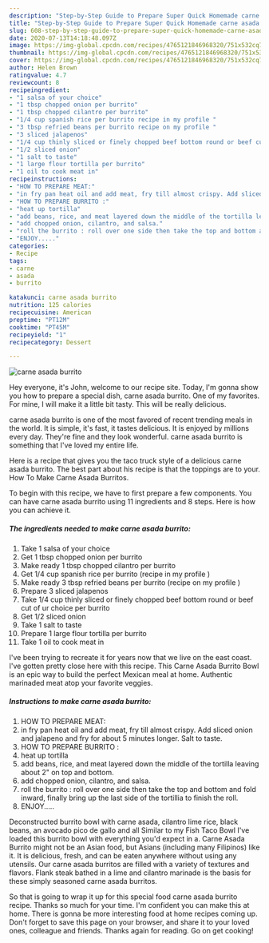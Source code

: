 ```yaml
---
description: "Step-by-Step Guide to Prepare Super Quick Homemade carne asada burrito"
title: "Step-by-Step Guide to Prepare Super Quick Homemade carne asada burrito"
slug: 608-step-by-step-guide-to-prepare-super-quick-homemade-carne-asada-burrito
date: 2020-07-13T14:18:48.097Z
image: https://img-global.cpcdn.com/recipes/4765121846968320/751x532cq70/carne-asada-burrito-recipe-main-photo.jpg
thumbnail: https://img-global.cpcdn.com/recipes/4765121846968320/751x532cq70/carne-asada-burrito-recipe-main-photo.jpg
cover: https://img-global.cpcdn.com/recipes/4765121846968320/751x532cq70/carne-asada-burrito-recipe-main-photo.jpg
author: Helen Brown
ratingvalue: 4.7
reviewcount: 8
recipeingredient:
- "1 salsa of your choice"
- "1 tbsp chopped onion per burrito"
- "1 tbsp chopped cilantro per burrito"
- "1/4 cup spanish rice per burrito recipe in my profile "
- "3 tbsp refried beans per burrito recipe on my profile "
- "3 sliced jalapenos"
- "1/4 cup thinly sliced or finely chopped beef bottom round or beef cut of ur choice per burrito"
- "1/2 sliced onion"
- "1 salt to taste"
- "1 large flour tortilla per burrito"
- "1 oil to cook meat in"
recipeinstructions:
- "HOW TO PREPARE MEAT:"
- "in fry pan heat oil and add meat, fry till almost crispy. Add sliced onion and jalapeno and fry for about 5 minutes longer. Salt to taste."
- "HOW TO PREPARE BURRITO :"
- "heat up tortilla"
- "add beans, rice, and meat layered down the middle of the tortilla leaving about 2&#34; on top and bottom."
- "add chopped onion, cilantro, and salsa."
- "roll the burrito : roll over one side then take the top and bottom and fold inward, finally bring up the last side of the tortillia to finish the roll."
- "ENJOY....."
categories:
- Recipe
tags:
- carne
- asada
- burrito

katakunci: carne asada burrito 
nutrition: 125 calories
recipecuisine: American
preptime: "PT12M"
cooktime: "PT45M"
recipeyield: "1"
recipecategory: Dessert

---
```



![carne asada burrito](https://img-global.cpcdn.com/recipes/4765121846968320/751x532cq70/carne-asada-burrito-recipe-main-photo.jpg)

Hey everyone, it's John, welcome to our recipe site. Today, I'm gonna show you how to prepare a special dish, carne asada burrito. One of my favorites. For mine, I will make it a little bit tasty. This will be really delicious.

carne asada burrito is one of the most favored of recent trending meals in the world. It is simple, it's fast, it tastes delicious. It is enjoyed by millions every day. They're fine and they look wonderful. carne asada burrito is something that I've loved my entire life.

Here is a recipe that gives you the taco truck style of a delicious carne asada burrito. The best part about his recipe is that the toppings are to your. How To Make Carne Asada Burritos.


To begin with this recipe, we have to first prepare a few components. You can have carne asada burrito using 11 ingredients and 8 steps. Here is how you can achieve it.

<!--inarticleads1-->

##### The ingredients needed to make carne asada burrito:

1. Take 1 salsa of your choice
1. Get 1 tbsp chopped onion per burrito
1. Make ready 1 tbsp chopped cilantro per burrito
1. Get 1/4 cup spanish rice per burrito (recipe in my profile )
1. Make ready 3 tbsp refried beans per burrito (recipe on my profile )
1. Prepare 3 sliced jalapenos
1. Take 1/4 cup thinly sliced or finely chopped beef bottom round or beef cut of ur choice per burrito
1. Get 1/2 sliced onion
1. Take 1 salt to taste
1. Prepare 1 large flour tortilla per burrito
1. Take 1 oil to cook meat in


I&#39;ve been trying to recreate it for years now that we live on the east coast. I&#39;ve gotten pretty close here with this recipe. This Carne Asada Burrito Bowl is an epic way to build the perfect Mexican meal at home. Authentic marinaded meat atop your favorite veggies. 

<!--inarticleads2-->

##### Instructions to make carne asada burrito:

1. HOW TO PREPARE MEAT:
1. in fry pan heat oil and add meat, fry till almost crispy. Add sliced onion and jalapeno and fry for about 5 minutes longer. Salt to taste.
1. HOW TO PREPARE BURRITO :
1. heat up tortilla
1. add beans, rice, and meat layered down the middle of the tortilla leaving about 2&#34; on top and bottom.
1. add chopped onion, cilantro, and salsa.
1. roll the burrito : roll over one side then take the top and bottom and fold inward, finally bring up the last side of the tortillia to finish the roll.
1. ENJOY.....


Deconstructed burrito bowl with carne asada, cilantro lime rice, black beans, an avocado pico de gallo and all Similar to my Fish Taco Bowl I&#39;ve loaded this burrito bowl with everything you&#39;d expect in a. Carne Asada Burrito might not be an Asian food, but Asians (including many Filipinos) like it. It is delicious, fresh, and can be eaten anywhere without using any utensils. Our carne asada burritos are filled with a variety of textures and flavors. Flank steak bathed in a lime and cilantro marinade is the basis for these simply seasoned carne asada burritos. 

So that is going to wrap it up for this special food carne asada burrito recipe. Thanks so much for your time. I'm confident you can make this at home. There is gonna be more interesting food at home recipes coming up. Don't forget to save this page on your browser, and share it to your loved ones, colleague and friends. Thanks again for reading. Go on get cooking!
